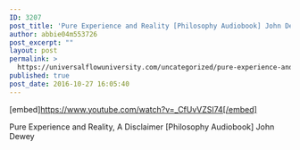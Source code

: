```yaml
---
ID: 3207
post_title: 'Pure Experience and Reality [Philosophy Audiobook] John Dewey'
author: abbie04m553726
post_excerpt: ""
layout: post
permalink: >
  https://universalflowuniversity.com/uncategorized/pure-experience-and-reality-philosophy-audiobook-john-dewey/
published: true
post_date: 2016-10-27 16:05:40
---
```

[embed]https://www.youtube.com/watch?v=_CfUvVZSl74[/embed]<br>
<p>Pure Experience and Reality, A Disclaimer [Philosophy Audiobook] John Dewey</p>